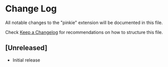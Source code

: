 # Change Log

All notable changes to the "pinkie" extension will be documented in this file.

Check [Keep a Changelog](http://keepachangelog.com/) for recommendations on how to structure this file.

## [Unreleased]

- Initial release
